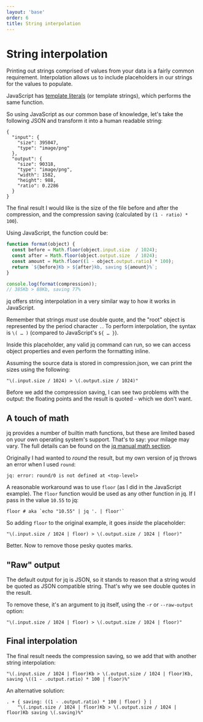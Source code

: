 ```yaml
---
layout: 'base'
order: 6
title: String interpolation
---
```


# String interpolation

Printing out strings comprised of values from your data is a fairly common requirement. Interpolation allows us to include placeholders in our strings for the values to populate.

JavaScript has [template literals](https://developer.mozilla.org/en-US/docs/Web/JavaScript/Reference/Template_literals) (or template strings), which performs the same function.

So using JavaScript as our common base of knowledge, let's take the following JSON and transform it into a human readable string:

```json{id="source"}
{
  "input": {
    "size": 395047,
    "type": "image/png"
  },
  "output": {
    "size": 90318,
    "type": "image/png",
    "width": 1582,
    "height": 988,
    "ratio": 0.2286
  }
}
```

The final result I would like is the size of the file before and after the compression, and the compression saving (calculated by `(1 - ratio) * 100`).

Using JavaScript, the function could be:

```js
function format(object) {
  const before = Math.floor(object.input.size  / 1024);
  const after = Math.floor(object.output.size  / 1024);
  const amount = Math.floor((1 - object.output.ratio) * 100);
  return `${before}Kb > ${after}kb, saving ${amount}%`;
}

console.log(format(compression));
// 385Kb > 88Kb, saving 77%
```

jq offers string interpolation in a very similar way to how it works in JavaScript.

Remember that strings _must_ use double quote, and the "root" object is represented by the period character `.`. To perform interpolation, the syntax is `\( … )` (compared to JavaScript's `${ … }`).

Inside this placeholder, any valid jq command can run, so we can access object properties and even perform the formatting inline.

Assuming the source data is stored in compression.json, we can print the sizes using the following:

```jq{data-source="#source"}
"\(.input.size / 1024) > \(.output.size / 1024)"
```

Before we add the compression saving, I can see two problems with the output: the floating points and the result is quoted - which we don't want.

## A touch of math

jq provides a number of builtin math functions, but these are limited based on your own operating system's support. That's to say: your milage may vary. The full details can be found on the [jq manual math section](https://stedolan.github.io/jq/manual/#Math).

Originally I had wanted to _round_ the result, but my own version of jq throws an error when I used `round`:

```
jq: error: round/0 is not defined at <top-level>
```

A reasonable workaround was to use `floor` (as I did in the JavaScript example). The `floor` function would be used as any other function in jq. If I pass in the value `10.55` to jq:

```jq{data-source="10.55"}
floor # aka `echo "10.55" | jq '. | floor'`
```

So adding `floor` to the original example, it goes _inside_ the placeholder:

```jq{data-source="#source"}
"\(.input.size / 1024 | floor) > \(.output.size / 1024 | floor)"
```

Better. Now to remove those pesky quotes marks.

## "Raw" output

The default output for jq is JSON, so it stands to reason that a string would be quoted as JSON compatible string. That's why we see double quotes in the result.

To remove these, it's an argument to jq itself, using the `-r` or `--raw-output` option:

```jq{data-source="#source" data-options="-r"}
"\(.input.size / 1024 | floor) > \(.output.size / 1024 | floor)"
```

## Final interpolation

The final result needs the compression saving, so we add that with another string interpolation:

```jq{data-source="#source" data-options="-r"}
"\(.input.size / 1024 | floor)Kb > \(.output.size / 1024 | floor)Kb, saving \((1 - .output.ratio) * 100 | floor)%"
```

An alternative solution:

```jq{data-source="#source" data-options="-r"}
. + { saving: ((1 - .output.ratio) * 100 | floor) } |
    "\(.input.size / 1024 | floor)Kb > \(.output.size / 1024 | floor)Kb saving \(.saving)%"
```
